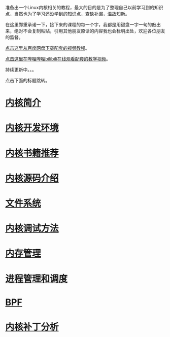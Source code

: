 准备出一个Linux内核相关的教程，最大的目的是为了整理自己以前学习到的知识点，当然也为了学习还没学到的知识点，查缺补漏，温故知新。

在这里郑重承诺一下，接下来的课程的每一个字，我都是用键盘一字一句的敲出来，绝对不会复制粘贴，引用其他朋友原话的内容我也会标明出处，欢迎各位朋友的监督。

[点击这里从百度网盘下载配套的视频教程](https://chenxiaosong.com/baidunetdisk)。

[点击这里在哔哩哔哩bilibili在线观看配套的教学视频](https://chenxiaosong.com/bili/kernel)。

持续更新中。。。

点击下面的标题跳转。

# [内核简介](https://chenxiaosong.com/courses/kernel/kernel-introduction.html)

# [内核开发环境](https://chenxiaosong.com/courses/kernel/kernel-dev-environment.html)

# [内核书籍推荐](https://chenxiaosong.com/courses/kernel/kernel-book.html)

# [内核源码介绍](https://chenxiaosong.com/courses/kernel/kernel-source.html)

# [文件系统](https://chenxiaosong.com/courses/kernel/kernel-fs.html)

# [内核调试方法](https://chenxiaosong.com/courses/kernel/kernel-debug.html)

# [内存管理](https://chenxiaosong.com/courses/kernel/kernel-mm.html)

# [进程管理和调度](https://chenxiaosong.com/courses/kernel/kernel-process.html)

# [BPF](https://chenxiaosong.com/courses/kernel/kernel-bpf.html)

# [内核补丁分析](https://chenxiaosong.com/courses/kernel/kernel-patches.html)